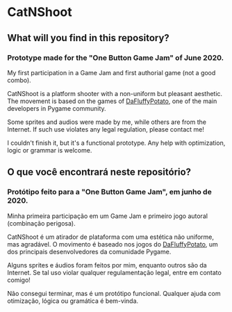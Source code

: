 # CatNShoot
 
## What will you find in this repository?

### Prototype made for the "One Button Game Jam" of June 2020.

My first participation in a Game Jam and first authorial game (not a good combo).

CatNShoot is a platform shooter with a non-uniform but pleasant aesthetic. The movement is based on the games of [DaFluffyPotato](https://www.youtube.com/channel/UCYNrBrBOgTfHswcz2DdZQFA), one of the main developers in Pygame community.

Some sprites and audios were made by me, while others are from the Internet. If such use violates any legal regulation, please contact me!

I couldn't finish it, but it's a functional prototype. Any help with optimization, logic or grammar is welcome.

## O que você encontrará neste repositório?

### Protótipo feito para a "One Button Game Jam", em junho de 2020.

Minha primeira participação em um Game Jam e primeiro jogo autoral (combinação perigosa).

CatNShoot é um atirador de plataforma com uma estética não uniforme, mas agradável. O movimento é baseado nos jogos do [DaFluffyPotato](https://www.youtube.com/channel/UCYNrBrBOgTfHswcz2DdZQFA), um dos principais desenvolvedores da comunidade Pygame.

Alguns sprites e áudios foram feitos por mim, enquanto outros são da Internet. Se tal uso violar qualquer regulamentação legal, entre em contato comigo!

Não consegui terminar, mas é um protótipo funcional. Qualquer ajuda com otimização, lógica ou gramática é bem-vinda. 
